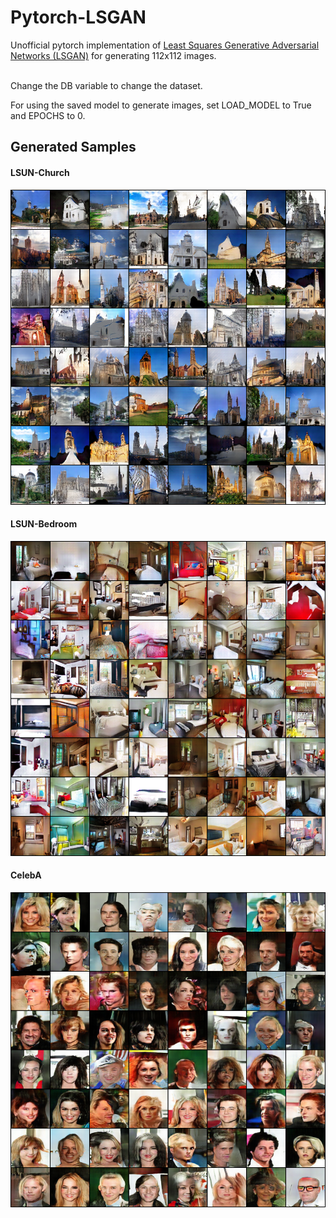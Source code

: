 # Pytorch-LSGAN
Unofficial pytorch implementation of [Least Squares Generative Adversarial Networks (LSGAN)](https://arxiv.org/abs/1611.04076)  for generating 112x112 images.

<br>
Change the DB variable to change the dataset.

For using the saved model to generate images, set LOAD_MODEL to True and EPOCHS to 0.


## Generated Samples
#### LSUN-Church
<img src="/Results/LSUN_Church.png"></img>
#### LSUN-Bedroom
<img src="/Results/LSUN_Bedroom.png"></img>
#### CelebA
<img src="/Results/CelebA.png"></img>
